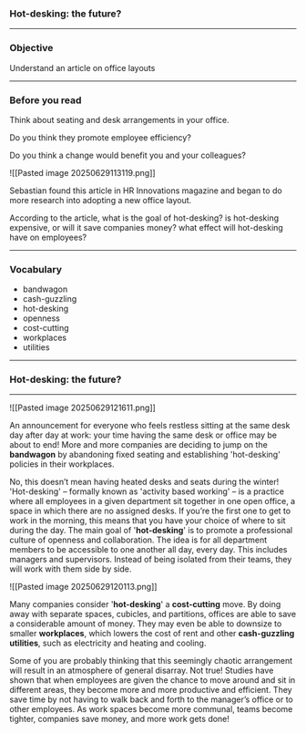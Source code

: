 
### Hot-desking: the future?

--- 
### Objective

Understand an article on office layouts

---

### Before you read

Think about seating and desk arrangements in your office.

Do you think they promote employee efficiency?

Do you think a change would benefit you and your colleagues?

![[Pasted image 20250629113119.png]]

Sebastian found this article in HR Innovations magazine and began to do more research into adopting a new office layout.

According to the article,
what is the goal of hot-desking?
is hot-desking expensive, or will it save companies money?
what effect will hot-desking have on employees?

---
### Vocabulary

- bandwagon
- cash-guzzling
- hot-desking
- openness
- cost-cutting
- workplaces
- utilities

---
### Hot-desking: the future?

---

![[Pasted image 20250629121611.png]]

An announcement for everyone who feels restless sitting at the same desk day after day at work: your time having the same desk or office may be about to end! More and more companies are deciding to jump on the **bandwagon** by abandoning fixed seating and establishing 'hot-desking' policies in their workplaces.

No, this doesn’t mean having heated desks and seats during the winter! 'Hot-desking' – formally known as 'activity based working' – is a practice where all employees in a given department sit together in one open office, a space in which there are no assigned desks. If you’re the first one to get to work in the morning, this means that you have your choice of where to sit during the day. The main goal of '**hot-desking**' is to promote a professional culture of openness and collaboration. The idea is for all department members to be accessible to one another all day, every day. This includes managers and supervisors. Instead of being isolated from their teams, they will work with them side by side.

![[Pasted image 20250629120113.png]]

Many companies consider '**hot-desking**' a **cost-cutting** move. By doing away with separate spaces, cubicles, and partitions, offices are able to save a considerable amount of money. They may even be able to downsize to smaller **workplaces**, which lowers the cost of rent and other **cash-guzzling** **utilities**, such as electricity and heating and cooling.

Some of you are probably thinking that this seemingly chaotic arrangement will result in an atmosphere of general disarray. Not true! Studies have shown that when employees are given the chance to move around and sit in different areas, they become more and more productive and efficient. They save time by not having to walk back and forth to the manager’s office or to other employees. As work spaces become more communal, teams become tighter, companies save money, and more work gets done!